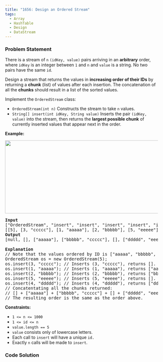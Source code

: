 ```yaml
---
title: "1656: Design an Ordered Stream"
tags:
  - Array
  - HashTable
  - Design
  - DataStream
---
```

### Problem Statement

<p>There is a stream of <code>n</code> <code>(idKey, value)</code> pairs arriving in an <strong>arbitrary</strong> order, where <code>idKey</code> is an integer between <code>1</code> and <code>n</code> and <code>value</code> is a string. No two pairs have the same <code>id</code>.</p>

<p>Design a stream that returns the values in <strong>increasing order of their IDs</strong> by returning a <strong>chunk</strong> (list) of values after each insertion. The concatenation of all the <strong>chunks</strong> should result in a list of the sorted values.</p>

<p>Implement the <code>OrderedStream</code> class:</p>

<ul>
	<li><code>OrderedStream(int n)</code> Constructs the stream to take <code>n</code> values.</li>
	<li><code>String[] insert(int idKey, String value)</code> Inserts the pair <code>(idKey, value)</code> into the stream, then returns the <strong>largest possible chunk</strong> of currently inserted values that appear next in the order.</li>
</ul>


<p><strong class="example">Example:</strong></p>

<p><strong><img alt="" src="https://assets.leetcode.com/uploads/2020/11/10/q1.gif" style="width: 682px; height: 240px;" /></strong></p>

<pre>
<strong>Input</strong>
[&quot;OrderedStream&quot;, &quot;insert&quot;, &quot;insert&quot;, &quot;insert&quot;, &quot;insert&quot;, &quot;insert&quot;]
[[5], [3, &quot;ccccc&quot;], [1, &quot;aaaaa&quot;], [2, &quot;bbbbb&quot;], [5, &quot;eeeee&quot;], [4, &quot;ddddd&quot;]]
<strong>Output</strong>
[null, [], [&quot;aaaaa&quot;], [&quot;bbbbb&quot;, &quot;ccccc&quot;], [], [&quot;ddddd&quot;, &quot;eeeee&quot;]]

<strong>Explanation</strong>
// Note that the values ordered by ID is [&quot;aaaaa&quot;, &quot;bbbbb&quot;, &quot;ccccc&quot;, &quot;ddddd&quot;, &quot;eeeee&quot;].
OrderedStream os = new OrderedStream(5);
os.insert(3, &quot;ccccc&quot;); // Inserts (3, &quot;ccccc&quot;), returns [].
os.insert(1, &quot;aaaaa&quot;); // Inserts (1, &quot;aaaaa&quot;), returns [&quot;aaaaa&quot;].
os.insert(2, &quot;bbbbb&quot;); // Inserts (2, &quot;bbbbb&quot;), returns [&quot;bbbbb&quot;, &quot;ccccc&quot;].
os.insert(5, &quot;eeeee&quot;); // Inserts (5, &quot;eeeee&quot;), returns [].
os.insert(4, &quot;ddddd&quot;); // Inserts (4, &quot;ddddd&quot;), returns [&quot;ddddd&quot;, &quot;eeeee&quot;].
// Concatentating all the chunks returned:
// [] + [&quot;aaaaa&quot;] + [&quot;bbbbb&quot;, &quot;ccccc&quot;] + [] + [&quot;ddddd&quot;, &quot;eeeee&quot;] = [&quot;aaaaa&quot;, &quot;bbbbb&quot;, &quot;ccccc&quot;, &quot;ddddd&quot;, &quot;eeeee&quot;]
// The resulting order is the same as the order above.
</pre>


<p><strong>Constraints:</strong></p>

<ul>
	<li><code>1 &lt;= n &lt;= 1000</code></li>
	<li><code>1 &lt;= id &lt;= n</code></li>
	<li><code>value.length == 5</code></li>
	<li><code>value</code> consists only of lowercase letters.</li>
	<li>Each call to <code>insert</code> will have a unique <code>id.</code></li>
	<li>Exactly <code>n</code> calls will be made to <code>insert</code>.</li>
</ul>


### Code Solution

```python

```
